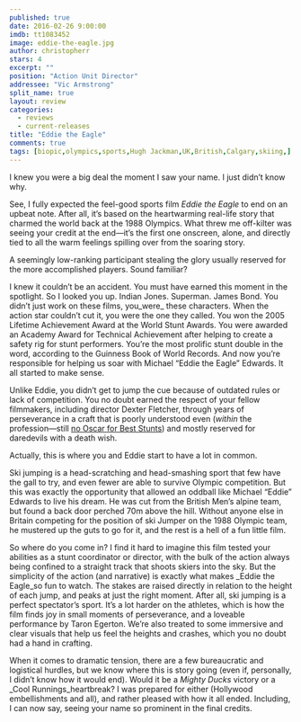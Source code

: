 ```yaml
---
published: true
date: 2016-02-26 9:00:00
imdb: tt1083452
image: eddie-the-eagle.jpg
author: christopherr
stars: 4
excerpt: ""
position: "Action Unit Director"
addressee: "Vic Armstrong"
split_name: true
layout: review
categories: 
  - reviews
  - current-releases
title: "Eddie the Eagle"
comments: true
tags: [biopic,olympics,sports,Hugh Jackman,UK,British,Calgary,skiing,]
---
```

I knew you were a big deal the moment I saw your name. I just didn’t know why. 

See, I fully expected the feel-good sports film _Eddie the Eagle_ to end on an upbeat note. After all, it’s based on the heartwarming real-life story that charmed the world back at the 1988 Olympics. What threw me off-kilter was seeing your credit at the end—it’s the first one onscreen, alone, and directly tied to all the warm feelings spilling over from the soaring story. 

A seemingly low-ranking participant stealing the glory usually reserved for the more accomplished players. Sound familiar? 

I knew it couldn’t be an accident. You must have earned this moment in the spotlight. So I looked you up. Indian Jones. Superman. James Bond. You didn’t just work on these films, you_were_ these characters. When the action star couldn’t cut it, you were the one they called. You won the 2005 Lifetime Achievement Award at the World Stunt Awards. You were awarded an Academy Award for Technical Achievement after helping to create a safety rig for stunt performers. You’re the most prolific stunt double in the word, according to the Guinness Book of World Records. And now you’re responsible for helping us soar with Michael “Eddie the Eagle” Edwards. It all started to make sense.

Unlike Eddie, you didn’t get to jump the cue because of outdated rules or lack of competition. You no doubt earned the respect of your fellow filmmakers, including director Dexter Fletcher, through years of perseverance in a craft that is poorly understood even (_within_ the profession—still [no Oscar for Best Stunts](http://www.dearcastandcrew.com/content/2015/2/16/5-radical-ways-to-rejuvenate-the-oscars.html)) and mostly reserved for daredevils with a death wish. 

Actually, this is where you and Eddie start to have a lot in common. 

Ski jumping is a head-scratching and head-smashing sport that few have the gall to try, and even fewer are able to survive Olympic competition. But this was exactly the opportunity that allowed an oddball like Michael “Eddie” Edwards to live his dream. He was cut from the British Men’s alpine team, but found a back door perched 70m above the hill. Without anyone else in Britain competing for the position of ski Jumper on the 1988 Olympic team, he mustered up the guts to go for it, and the rest is a hell of a fun little film. 

So where do you come in? I find it hard to imagine this film tested your abilities as a stunt coordinator or director, with the bulk of the action always being confined to a straight track that shoots skiers into the sky. But the simplicity of the action (and narrative) is exactly what makes _Eddie the Eagle_so fun to watch. The stakes are raised directly in relation to the height of each jump, and peaks at just the right moment. After all, ski jumping is a perfect spectator’s sport. It’s a lot harder on the athletes, which is how the film finds joy in small moments of perseverance, and a loveable performance by Taron Egerton. We’re also treated to some immersive and clear visuals that help us feel the heights and crashes, which you no doubt had a hand in crafting.

When it comes to dramatic tension, there are a few bureaucratic and logistical hurdles, but we know where this is story going (even if, personally, I didn’t know how it would end). Would it be a _Mighty Ducks_ victory or a _Cool Runnings_heartbreak? I was prepared for either (Hollywood embellishments and all), and rather pleased with how it all ended. Including, I can now say, seeing your name so prominent in the final credits.
